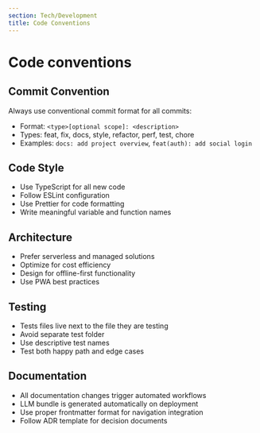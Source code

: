 ```yaml
---
section: Tech/Development
title: Code Conventions
---
```


# Code conventions

## Commit Convention
Always use conventional commit format for all commits:
- Format: `<type>[optional scope]: <description>`
- Types: feat, fix, docs, style, refactor, perf, test, chore
- Examples: `docs: add project overview`, `feat(auth): add social login`

## Code Style
- Use TypeScript for all new code
- Follow ESLint configuration
- Use Prettier for code formatting
- Write meaningful variable and function names

## Architecture
- Prefer serverless and managed solutions
- Optimize for cost efficiency
- Design for offline-first functionality
- Use PWA best practices

## Testing
- Tests files live next to the file they are testing
- Avoid separate test folder
- Use descriptive test names
- Test both happy path and edge cases

## Documentation
- All documentation changes trigger automated workflows
- LLM bundle is generated automatically on deployment
- Use proper frontmatter format for navigation integration
- Follow ADR template for decision documents